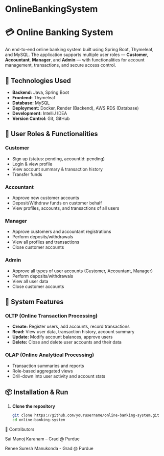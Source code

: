 # OnlineBankingSystem

# 💳 Online Banking System

An end-to-end online banking system built using Spring Boot, Thymeleaf, and MySQL. The application supports multiple user roles — **Customer**, **Accountant**, **Manager**, and **Admin** — with functionalities for account management, transactions, and secure access control.

## 🚀 Technologies Used

- **Backend:** Java, Spring Boot  
- **Frontend:** Thymeleaf  
- **Database:** MySQL  
- **Deployment:** Docker, Render (Backend), AWS RDS (Database)  
- **Development:** IntelliJ IDEA  
- **Version Control:** Git, GitHub  

## 👥 User Roles & Functionalities

### Customer
- Sign up (status: pending, accountId: pending)
- Login & view profile
- View account summary & transaction history
- Transfer funds

### Accountant
- Approve new customer accounts  
- Deposit/Withdraw funds on customer behalf  
- View profiles, accounts, and transactions of all users  

### Manager
- Approve customers and accountant registrations  
- Perform deposits/withdrawals  
- View all profiles and transactions  
- Close customer accounts

### Admin
- Approve all types of user accounts (Customer, Accountant, Manager)  
- Perform deposits/withdrawals  
- View all user data  
- Close customer accounts

## 🧠 System Features

### OLTP (Online Transaction Processing)
- **Create:** Register users, add accounts, record transactions  
- **Read:** View user data, transaction history, account summary  
- **Update:** Modify account balances, approve users  
- **Delete:** Close and delete user accounts and their data  

### OLAP (Online Analytical Processing)
- Transaction summaries and reports  
- Role-based aggregated views  
- Drill-down into user activity and account stats

## 📦 Installation & Run

1. **Clone the repository**
   ```bash
   git clone https://github.com/yourusername/online-banking-system.git
   cd online-banking-system

📌 Contributors

Sai Manoj Karanam – Grad @ Purdue

Renee Suresh Manukonda - Grad @ Purdue 

